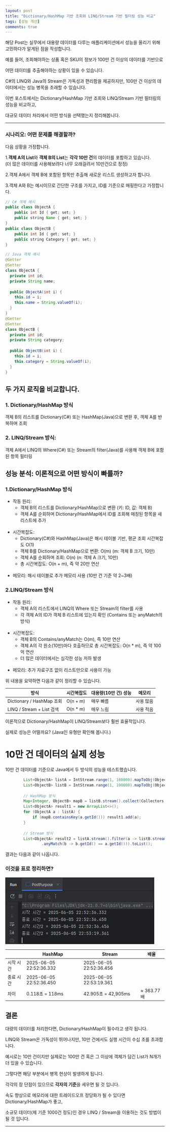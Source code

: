 ```yaml
---
layout: post
title: "Dictionary/HashMap 기반 조회와 LINQ/Stream 기반 필터링 성능 비교"
tags: [성능 개선]
comments: true
---
```

 
해당 Post는 실무에서 대용량 데이터를 다루는 애플리케이션에서 성능을 올리기 위해 고민하다가 알게된 점을 작성합니다.

예를 들어, 조회해야하는 상품 혹은 SKU의 정보가 100만 건 이상의 데이터를 기반으로 

어떤 데이터를 추출해야하는 상황이 있을 수 있습니다.

C#의 LINQ와 Java의 Stream은 가독성과 편리함을 제공하지만, 100만 건 이상의 데이터에서는 성능 병목을 초래할 수 있습니다.

이번 포스트에서는 Dictionary/HashMap 기반 조회와 LINQ/Stream 기반 필터링의 성능을 비교하고,

대규모 데이터 처리에서 어떤 방식을 선택했는지 정리해봅니다. 

---

### 시나리오: 어떤 문제를 해결할까?

다음 상황을 가정합니다.

1.**객체 A의 List**와 **객체 B의 List**는 **각각 10만 건**의 데이터를 포함하고 있습니다.<br> 
(더 많은 데이터를 사용해보려다 너무 오래걸려서 10만건으로 정정)

2.객체 A에서 객체 B에 포함된 항목만 추출해 새로운 리스트 생성하고자 합니다.

3.객체 A와 B는 예시이므로 간단한 구조를 가지고, ID를 기준으로 매핑한다고 가정합니다.
 
```java
// C# 객체 예시
public class ObjectA { 
    public int Id { get; set; } 
    public string Name { get; set; } 
}
public class ObjectB { 
    public int Id { get; set; } 
    public string Category { get; set; } 
}
```
```java
// Java 객체 예시
@Getter
@Setter
class ObjectA {
  private int id;
  private String name;

  public ObjectA(int i) {
    this.id = i;
    this.name = String.valueOf(i);
  }
}
@Getter
@Setter
class ObjectB {
  private int id;
  private String category;

  public ObjectB(int i) {
    this.id = i;
    this.category = String.valueOf(i);
  }
}

```

## 두 가지 로직을 비교합니다.

### 1. Dictionary/HashMap 방식

객체 B의 리스트를 Dictionary(C#) 또는 HashMap(Java)으로 변환 후, 객체 A를 반복하며 조회

### 2. LINQ/Stream 방식: 

객체 A에서 LINQ의 Where(C#) 또는 Stream의 filter(Java)를 사용해 객체 B에 포함된 항목 필터링

## 성능 분석: 이론적으로 어떤 방식이 빠를까?

### 1.Dictionary/HashMap 방식

* 작동 원리:
  * 객체 B의 리스트를 Dictionary/HashMap으로 변환 (키: ID, 값: 객체 B)
  * 객체 A를 순회하며 Dictionary/HashMap에서 ID를 조회해 매칭된 항목을 새 리스트에 추가<br><br>
* 시간복잡도:
  * Dictionary(C#)와 HashMap(Java)은 해시 테이블 기반, 평균 조회 시간복잡도 O(1)
  * 객체 B를 Dictionary/HashMap으로 변환: O(m) (m: 객체 B 크기, 10만)
  * 객체 A를 순회하며 조회: O(n) (n: 객체 A 크기, 10만)
  * 총 시간복잡도: O(n + m), 즉 약 20만 연산<br><br>
* 메모리: 해시 테이블로 추가 메모리 사용 (10만 건 기준 약 2~3배)

### 2.LINQ/Stream 방식

* 작동 원리:
   * 객체 A의 리스트에서 LINQ의 Where 또는 Stream의 filter를 사용
   * 각 객체 A의 ID가 객체 B 리스트에 있는지 확인 (Contains 또는 anyMatch의 방식)<br><br>
* 시간복잡도:
   * 객체 B의 Contains/anyMatch는 O(m), 즉 10만 연산
   * 객체 A의 각 원소(10만)마다 호출하므로 총 시간복잡도: O(n * m), 즉 약 100억 연산
   * 더 많은 데이터에서는 심각한 성능 저하 발생<br><br>
* 메모리: 추가 자료구조 없이 리스트만으로 사용이 가능


위 내용을 요약하면 다음과 같이 정리할 수 있습니다.

| 방식                      | 시간복잡도   | 대용량(10만 건) 성능 | 메모리   |
|-------------------------|-------------|---------------------|-------|
| Dictionary / HashMap 조회 | O(n + m)    | 매우 빠름           | 사용 많음 |
| LINQ / Stream + List 검색 | O(n * m)    | 매우 느림           | 사용 적음 |

이론적으로 Dictionary/HashMap이 LINQ/Stream보다 훨씬 효율적입니다. 

실제로 성능은 어떨까요? (Java인 유형만 확인해 봅니다.)

# 10만 건 데이터의 실제 성능

10만 건 데이터를 기준으로 Java에서 두 방식의 성능을 테스트했습니다.

```java
        List<ObjectA> listA = IntStream.range(1, 100000).mapToObj(ObjectA::new).toList();
        List<ObjectB> listB = IntStream.range(1, 100000).mapToObj(ObjectB::new).toList();

        // HashMap 방식
        Map<Integer, ObjectB> mapB = listB.stream().collect(Collectors.toMap(ObjectB::getId, b -> b));
        List<ObjectA> result1 = new ArrayList<>();
        for (ObjectA a : listA) {
            if (mapB.containsKey(a.getId())) result1.add(a);
        }
        
        // Stream 방식
        List<ObjectA> result2 = listA.stream().filter(a -> listB.stream()
                .anyMatch(b -> b.getId() == a.getId())).toList();
```

결과는 다음과 같이 나옵니다.

### 이것을 표로 정리하면?

![img.png](../images/25년/6월/20250604시간비교.png)

|       | HashMap                 | Stream                  | 배율        |
|-------|-------------------------|-------------------------|-----------|
| 시작 시간 | 2025-06-05 22:52:36.332 | 2025-06-05 22:52:36.456 |           |
| 종료 시간 | 2025-06-05 22:52:36.450 | 2025-06-05 22:53:19.361 |           |
| 차이    | 0.118초 = 118ms          | 42.905초 = 42,905ms      | ≈ 363.77배 |

## 결론

대량의 데이터를 처리한다면, Dictionary/HashMap이 필수라고 생각 됩니다. 

LINQ와 Stream은 가독성이 뛰어나지만, 10만 건에서도 실행 시간이 수십 초를 초과합니다.

예시로는 10만 건이지만 실제로는 100만 건 혹은 그 이상에 객체가 담긴 List가 N개가 더 있을 수 있습니다.

그렇다면 해당 부분에서 병목 현상이 발생하게 됩니다.

각각의 장 단점이 있으므로 **각자의 기준**을 세우면 될 것 입니다.

속도 향상으로 메모리에 대한 트레이드오프 정당화가 될 수 있다면 Dictionary/HashMap가 좋고,

소규모 데이터(제 기준 1000건 정도)인 경우 LINQ / Stream을 이용하는 것도 방법이 될 것 입니다.

---
